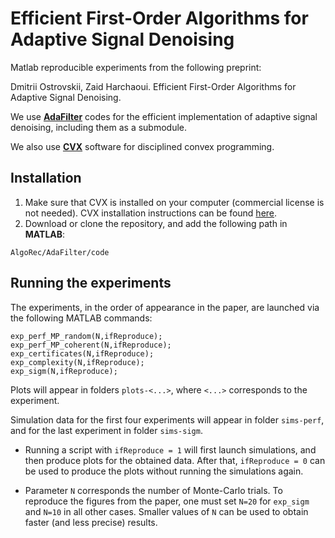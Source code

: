 # Efficient First-Order Algorithms for Adaptive Signal Denoising

Matlab reproducible experiments from the following preprint:

Dmitrii Ostrovskii, Zaid Harchaoui. Efficient First-Order Algorithms for Adaptive Signal Denoising. 

We use [**AdaFilter**](https://github.com/ostrodmit/AdaFilter) codes for the efficient implementation of adaptive signal denoising, including them as a submodule.

We also use [**CVX**](http://cvxr.com/cvx/) software for disciplined convex programming.

## Installation

1. Make sure that CVX is installed on your computer (commercial license is not needed). CVX installation instructions can be found [here](http://cvxr.com/cvx/doc/install.html).
2. Download or clone the repository, and add the following path in **MATLAB**:
```
AlgoRec/AdaFilter/code
```

## Running the experiments
The experiments, in the order of appearance in the paper, are launched via the following MATLAB commands: 
```
exp_perf_MP_random(N,ifReproduce);
exp_perf_MP_coherent(N,ifReproduce);
exp_certificates(N,ifReproduce);
exp_complexity(N,ifReproduce);
exp_sigm(N,ifReproduce);
```
Plots will appear in folders ``plots-<...>``, where ``<...>`` corresponds to the experiment. 

Simulation data for the first four experiments will appear in folder ``sims-perf``, and for the last experiment in folder ``sims-sigm``.

- Running a script with ``ifReproduce = 1`` will first launch simulations, and then produce plots for the obtained data. 
After that, ``ifReproduce = 0`` can be used to produce the plots without running the simulations again.

- Parameter ``N`` corresponds the number of Monte-Carlo trials. To reproduce the figures from the paper, one must set ``N=20`` for ``exp_sigm`` and ``N=10`` in all other cases. Smaller values of ``N`` can be used to obtain faster (and less precise) results.
